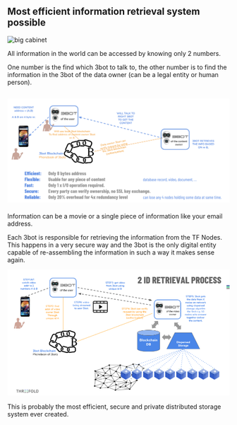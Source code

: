 ## **Most efficient information retrieval system possible**

![big cabinet](retrival1.png)

All information in the world can be accessed by knowing only 2 numbers.

One number is the find which 3bot to talk to, the other number is to find the information in the 3bot of the data owner (can be a legal entity or human person).

## ![3bot retrival explained 1](retrival2.png)

Information can be a movie or a single piece of information like your email address.

Each 3bot is responsible for retrieving the information from the TF Nodes. This happens in a very secure way and the 3bot is the only digital entity capable of re-assembling the information in such a way it makes sense again. 

![3bot retrival explained 2](retrival3.png)

This is probably the most efficient, secure and private distributed storage system ever created.

